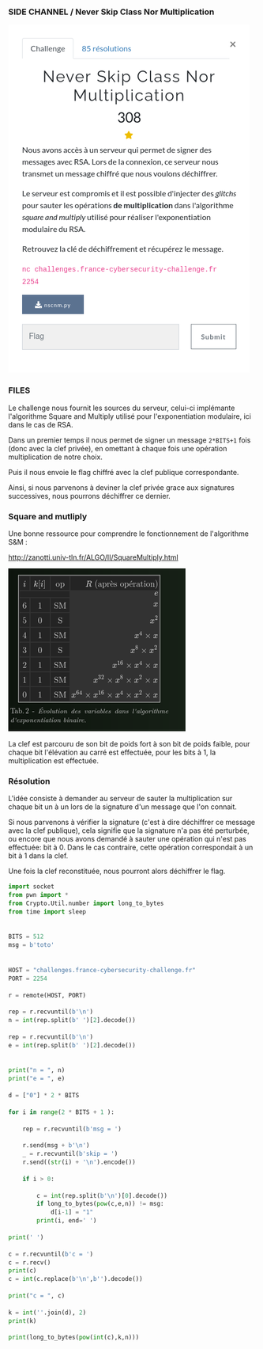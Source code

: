 ### SIDE CHANNEL / Never Skip Class Nor Multiplication


![consignes](img/consignes.png)

### FILES

Le challenge nous fournit les sources du serveur, celui-ci implémante l'algorithme Square and Multiply utilisé pour l'exponentiation modulaire, ici dans le cas de RSA.

Dans un premier temps il nous permet de signer un message `2*BITS+1` fois (donc avec la clef privée), en omettant à chaque fois une opération multiplication de notre choix.

Puis il nous envoie le flag chiffré avec la clef publique correspondante.

Ainsi, si nous parvenons à deviner la clef privée grace aux signatures successives, nous pourrons déchiffrer ce dernier.


### Square and mutliply

Une bonne ressource pour comprendre le fonctionnement de l'algorithme S&M :

http://zanotti.univ-tln.fr/ALGO/II/SquareMultiply.html


![sqml](img/sqml.png)

La clef est parcouru de son bit de poids fort à son bit de poids faible, pour chaque bit l'élévation au carré est effectuée, pour les bits à 1, la multiplication est effectuée.

### Résolution

L'idée consiste à demander au serveur de sauter la multiplication sur chaque bit un à un lors de la signature d'un message que l'on connait.

Si nous parvenons à vérifier la signature (c'est à dire déchiffrer ce message avec la clef publique), cela signifie que la signature n'a pas été perturbée, ou encore que nous avons demandé à sauter une opération qui n'est pas effectuée: bit à 0.
Dans le cas contraire, cette opération correspondait à un bit à 1 dans la clef.

Une fois la clef reconstituée, nous pourront alors déchiffrer le flag.

```python
import socket
from pwn import *
from Crypto.Util.number import long_to_bytes
from time import sleep


BITS = 512
msg = b'toto'


HOST = "challenges.france-cybersecurity-challenge.fr"
PORT = 2254

r = remote(HOST, PORT)

rep = r.recvuntil(b'\n')
n = int(rep.split(b' ')[2].decode())

rep = r.recvuntil(b'\n')
e = int(rep.split(b' ')[2].decode())


print("n = ", n)
print("e = ", e)

d = ["0"] * 2 * BITS

for i in range(2 * BITS + 1 ):

    rep = r.recvuntil(b'msg = ')

    r.send(msg + b'\n')
    _ = r.recvuntil(b'skip = ')
    r.send((str(i) + '\n').encode())

    if i > 0:       

        c = int(rep.split(b'\n')[0].decode())
        if long_to_bytes(pow(c,e,n)) != msg:
            d[i-1] = "1"
        print(i, end=' ')

print(' ')

c = r.recvuntil(b'c = ')
c = r.recv()
print(c)
c = int(c.replace(b'\n',b'').decode())

print("c = ", c)

k = int(''.join(d), 2)
print(k)

print(long_to_bytes(pow(int(c),k,n)))


```
